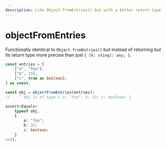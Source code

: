 ```yaml
---
description: Like Object.fromEntries() but with a better return type
---
```


# objectFromEntries

Functionally identical to `Object.fromEntries()` but instead of returning but its return type more precise than just `{ [k: sting]: any; }`.

```typescript
const entries = [
    ["a", "foo"],
    ["b", 33],
    ["c", true as boolean],
] as const;

const obj = objectFromEntries(entries);
//    ^ obj is of type { a: "foo"; b: 33; c: boolean; }

assert<Equals<
    typeof obj,
    {
        a: "foo";
        b: 33;
        c: boolean;
    }
>>();
```
